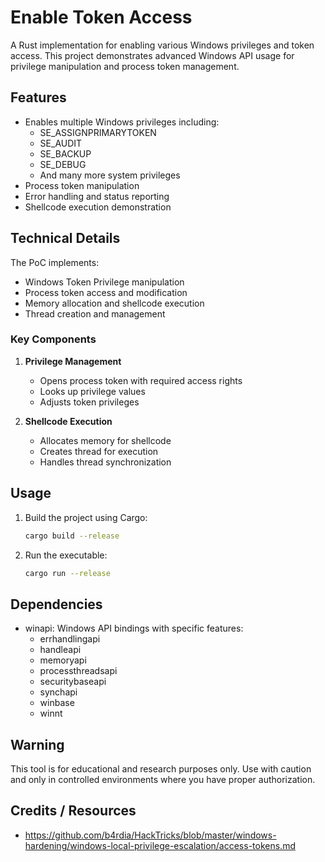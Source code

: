 # Enable Token Access

A Rust implementation for enabling various Windows privileges and token access. This project demonstrates advanced Windows API usage for privilege manipulation and process token management.

## Features

- Enables multiple Windows privileges including:
  - SE_ASSIGNPRIMARYTOKEN
  - SE_AUDIT
  - SE_BACKUP
  - SE_DEBUG
  - And many more system privileges
- Process token manipulation
- Error handling and status reporting
- Shellcode execution demonstration

## Technical Details

The PoC implements:
- Windows Token Privilege manipulation
- Process token access and modification
- Memory allocation and shellcode execution
- Thread creation and management

### Key Components

1. **Privilege Management**
   - Opens process token with required access rights
   - Looks up privilege values
   - Adjusts token privileges

2. **Shellcode Execution**
   - Allocates memory for shellcode
   - Creates thread for execution
   - Handles thread synchronization

## Usage

1. Build the project using Cargo:
   ```bash
   cargo build --release
   ```

2. Run the executable:
   ```bash
   cargo run --release
   ```

## Dependencies

- winapi: Windows API bindings with specific features:
  - errhandlingapi
  - handleapi
  - memoryapi
  - processthreadsapi
  - securitybaseapi
  - synchapi
  - winbase
  - winnt

## Warning

This tool is for educational and research purposes only. Use with caution and only in controlled environments where you have proper authorization.

## Credits / Resources

* https://github.com/b4rdia/HackTricks/blob/master/windows-hardening/windows-local-privilege-escalation/access-tokens.md

